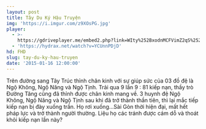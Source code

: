 ```yaml
---
layout: post
title: Tây Du Ký Hậu Truyện
img: 'https://i.imgur.com/z9XOsPG.jpg'
player:
  - >-
    https://gdriveplayer.me/embed2.php?link=WIty%252BxodnMCFVimZ2qS%252FCgsJyMiz0sQ3v8jCrh4zHY4HAw5IZa4EbQhndglexutVQ%252BwOf3AMKtIl5z0uDIqJiWEvOPx6ubZc%252Fd9FONdgoHzKgYXOuz0VHr0xIyZ%252FG%252FHHdVawxTwjn8Bf8DRSd2hYwqyStfrDQq9wLdzHwfmS8ZpsBIQRYDOgen2RtrtBJKKqUkuAzuMn2kyBt57Qo3qade
  - 'https://hydrax.net/watch?v=YCUnnPDjD'
hd: FHD
slug: tay-du-ky-hau-truyen
date: '2015-01-16 12:00:00'
---
```

 

Trên đường sang Tây Trúc thỉnh chân kinh với sự giúp sức của 03 đồ đệ là Ngộ Không, Ngộ Năng và Ngộ Tịnh. Trải qua 9 lần 9 : 81 kiếp nạn, thầy trò Đường Tăng cũng đã thỉnh được chân kinh mang về. 3 huynh đệ Ngộ Không, Ngộ Năng và Ngộ Tịnh sau khi đã trở thành thần tiên, thì lại mắc tiếp kiếp nạn bị đày xuống trần. Họ rơi xuống...Sài Gòn thời hiện đại, mất hết pháp lực và trở thành người thường. Liệu họ các tránh được cám dỗ và thoát khỏi kiếp nạn lần này?
